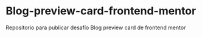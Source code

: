 # Blog-preview-card-frontend-mentor
Repositorio para publicar desafío Blog preview card de frontend mentor
